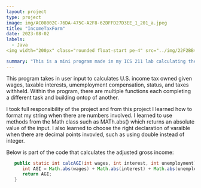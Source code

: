 ```yaml
---
layout: project
type: project
image: img/AC08002C-76DA-475C-A2F8-62DFFD27D3EE_1_201_a.jpeg
title: "IncomeTaxForm"
date: 2023-08-02
labels:
  - Java
<img width="200px" class="rounded float-start pe-4" src="../img/22F2BB4A-1720-4943-8042-A404A8A8C691.jpeg">

summary: "This is a mini program made in my ICS 211 lab calculating the tax depending on status of the input information."
---
```


This program takes in user input to calculates U.S. income tax owned given wages, taxable interests, umemployment compensation, status, and taxes withheld. Within the program, there are multiple functions each completing a different task and building ontop of another.

I took full responsibility of the project and from this project I learned how to format my string when there are numbers involved. I learned to use methods from the Math class such as MATh.abs() which returns an absolute value of the input. I also learned to choose the right declaration of varaible when there are decimal points invovled, such as using double instead of integer.


Below is part of the code that calculates the adjusted gross income:

```Java
   public static int calcAGI(int wages, int interest, int unemployment) {
      int AGI = Math.abs(wages) + Math.abs(interest) + Math.abs(unemployment);
      return AGI;
   }
```

